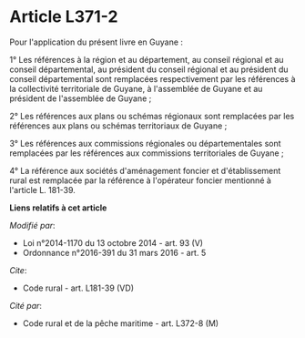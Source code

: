 # Article L371-2

Pour l'application du présent livre en Guyane : 

1° Les références à la région et au département, au conseil régional et au conseil départemental, au président du conseil
régional et au président du conseil départemental sont remplacées respectivement par les références à la collectivité
territoriale de Guyane, à l'assemblée de Guyane et au président de l'assemblée de Guyane ; 

2° Les références aux plans ou schémas régionaux sont remplacées par les références aux plans ou schémas territoriaux de
Guyane ; 

3° Les références aux commissions régionales ou départementales sont remplacées par les références aux commissions
territoriales de Guyane ; 

4° La référence aux sociétés d'aménagement foncier et d'établissement rural est remplacée par la référence à l'opérateur
foncier mentionné à l'article L. 181-39.

**Liens relatifs à cet article**

_Modifié par_:

  - Loi n°2014-1170 du 13 octobre 2014 - art. 93 (V)
  - Ordonnance n°2016-391 du 31 mars 2016 - art. 5

_Cite_:

  - Code rural - art. L181-39 (VD)

_Cité par_:

  - Code rural et de la pêche maritime - art. L372-8 (M)
